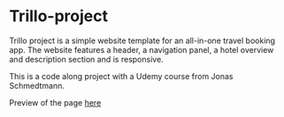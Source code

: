 # Trillo-project

Trillo project is a simple website template for an all-in-one travel booking app. The website features a header, a navigation panel, a hotel overview and description section 
and is responsive. 

This is a code along project with a Udemy course from Jonas Schmedtmann. 

Preview of the page [here](https://peaceful-hypatia-30ea40.netlify.app/)
